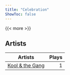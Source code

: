 ```yaml
---
title: "Celebration"
ShowToc: false
---
```


{{< more >}}

## Artists
Artists | Plays 
----- | -----: 
[Kool & the Gang](/artists/kool-the-gang-568) | 1

